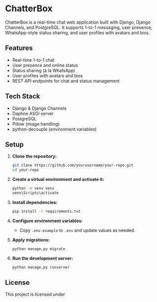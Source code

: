 # ChatterBox

ChatterBox is a real-time chat web application built with Django, Django Channels, and PostgreSQL. It supports 1-to-1 messaging, user presence, WhatsApp-style status sharing, and user profiles with avatars and bios.

## Features

- Real-time 1-to-1 chat
- User presence and online status
- Status sharing (à la WhatsApp)
- User profiles with avatars and bios
- REST API endpoints for chat and status management

## Tech Stack

- Django & Django Channels
- Daphne ASGI server
- PostgreSQL
- Pillow (image handling)
- python-decouple (environment variables)

## Setup

1. **Clone the repository:**
   ```sh
   git clone https://github.com/yourusername/your-repo.git
   cd your-repo
   ```

2. **Create a virtual environment and activate it:**
   ```sh
   python -m venv venv
   venv\Scripts\activate
   ```

3. **Install dependencies:**
   ```sh
   pip install -r requirements.txt
   ```

4. **Configure environment variables:**
   - Copy `.env.example` to `.env` and update values as needed.

5. **Apply migrations:**
   ```sh
   python manage.py migrate
   ```

6. **Run the development server:**
   ```sh
   python manage.py runserver
   ```

## License

This project is licensed under
